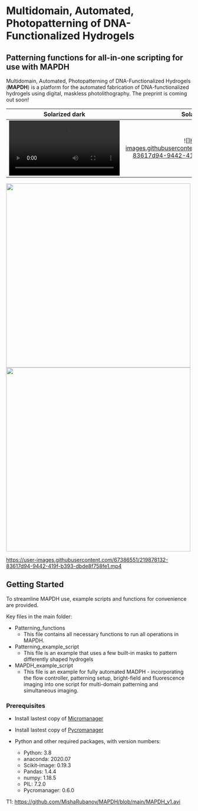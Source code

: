 # Multidomain, Automated, Photopatterning of DNA-Functionalized Hydrogels
## Patterning functions for all-in-one scripting for use with **MAPDH**

Multidomain, Automated, Photopatterning of DNA-Functionalized Hydrogels (**MAPDH**) is a platform for the automated fabrication of DNA-functionalized hydrogels using digital, maskless photolithography. The preprint is coming out soon!

Solarized dark             |  Solarized Ocean
:-------------------------:|:-------------------------:
![](https://user-images.githubusercontent.com/67386551/219878100-5006ea9a-b2e7-487f-82a5-2ad5d5f173c9.mp4)   |  ![]https://user-images.githubusercontent.com/67386551/219878132-83617d94-9442-419f-b393-dbde8f758fe1.mp4


<p float="left">
  <img src="https://user-images.githubusercontent.com/67386551/219878100-5006ea9a-b2e7-487f-82a5-2ad5d5f173c9.mp4" width="500" />
  <img src="[/img2.png](https://user-images.githubusercontent.com/67386551/219878132-83617d94-9442-419f-b393-dbde8f758fe1.mp4)" width="500" /> 
</p>

https://user-images.githubusercontent.com/67386551/219878132-83617d94-9442-419f-b393-dbde8f758fe1.mp4

## Getting Started

To streamline MAPDH use, example scripts and functions for convenience are provided.

Key files in the main folder:
* Patterning_functions
  * This file contains all necessary functions to run all operations in MAPDH.
* Patterning_example_script
  * This file is an example that uses a few built-in masks to pattern differently shaped hydrogels
* MAPDH_example_script
  * This file is an example for fully automated MADPH - incorporating the flow controller, patterning setup, bright-field and fluorescence imaging into one script for multi-domain patterning and simultaneous imaging.

### Prerequisites

* Install lastest copy of [Micromanager](https://micro-manager.org/)
* Install lastest copy of [Pycromanager](https://github.com/micro-manager/pycro-manager)

* Python and other required packages, with version numbers:
  * Python: 3.8
  * anaconda: 2020.07
  * Scikit-image: 0.19.3
  * Pandas: 1.4.4
  * numpy: 1.18.5
  * PIL: 7.2.0
  * Pycromanager: 0.6.0

T1: 
https://github.com/MishaRubanov/MAPDH/blob/main/MAPDH_v1.avi
